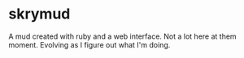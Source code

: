 # skrymud
A mud created with ruby and a web interface.
Not a lot here at them moment.  Evolving as I figure out what I'm doing.
